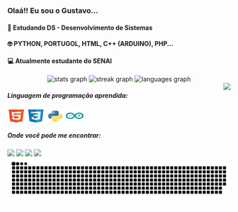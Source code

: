 <h3> Olaá!! Eu sou o Gustavo... </h3>

<h4> 🌱 Estudando DS - Desenvolvimento de Sistemas </h4>
<h4> 🤓 PYTHON, PORTUGOL, HTML, C++ (ARDUINO), PHP... </h4>
<h4> 💻 Atualmente estudante do SENAI </h4>

<div align="center">
  <img src="https://github-readme-stats.vercel.app/api?username=GustavoSartorelli&hide_title=false&hide_rank=false&show_icons=true&include_all_commits=true&count_private=true&disable_animations=false&theme=dark&locale=pt-br&hide_border=false" height="150" alt="stats graph"  />
  <img src="https://streak-stats.demolab.com?user=GustavoSartorelli&locale=pt-br&mode=daily&theme=dark&hide_border=false&border_radius=5" height="150" alt="streak graph"  />
  <img src="https://github-readme-stats.vercel.app/api/top-langs?username=GustavoSartorelli&locale=pt-br&hide_title=false&layout=compact&card_width=320&langs_count=5&theme=dark&hide_border=false" height="150" alt="languages graph"  />
</div>

<img align="right" height="150" src="https://i.pinimg.com/originals/e7/dd/c1/e7ddc1210289712ccf189faf56c756be.gif"  />
  <h5>Linguagem de programação aprendida:</h5>
  <div style="display: inline_block">
  <img align="center" alt="GustavoSartorelli-HTML" height="30" width="40" src="https://raw.githubusercontent.com/devicons/devicon/master/icons/html5/html5-original.svg">
  <img align="center" alt="GustavoSartorelli-CSS" height="30" width="40" src="https://raw.githubusercontent.com/devicons/devicon/master/icons/css3/css3-original.svg">
  <img align="center" alt="GustavoSartorelli-Python" height="30" width="40" src="https://raw.githubusercontent.com/devicons/devicon/master/icons/python/python-original.svg">
  <img align="center" alt="GustavoSartorelli-arduino" height="30" width="40" src="https://raw.githubusercontent.com/devicons/devicon/master/icons/arduino/arduino-original.svg">
</div>

<div>
  <h5>Onde você pode me encontrar:</h5>
  <a href="https://instagram.com/ehgunz7" target="_blank"><img src="https://img.shields.io/badge/-Instagram-%23E4405F?style=for-the-badge&logo=instagram&logoColor=white" target="_blank"></a>
  <a href="https://discord.gg/gt.delax7" target="_blank"><img src="https://img.shields.io/badge/Discord-7289DA?style=for-the-badge&logo=discord&logoColor=white" target="_blank"></a> 
  <a href = "mailto:gustavosartorellilima@gmail.com"><img src="https://img.shields.io/badge/-Gmail-%23333?style=for-the-badge&logo=gmail&logoColor=white" target="_blank"></a>
  <a href="https://wa.me/5515997925793" target="_blank"><img src="https://img.shields.io/badge/WhatsApp-25D366?style=for-the-badge&logo=whatsapp&logoColor=white" target="_blank"></a>
  </a> 
  
</div>
<picture>
  <source media="(prefers-color-scheme: dark)" srcset="https://raw.githubusercontent.com/platane/platane/output/github-contribution-grid-snake-dark.svg">
  <source media="(prefers-color-scheme: light)" srcset="https://raw.githubusercontent.com/platane/platane/output/github-contribution-grid-snake.svg">
  <img alt="github contribution grid snake animation" src="https://raw.githubusercontent.com/platane/platane/output/github-contribution-grid-snake.svg">
</picture>
